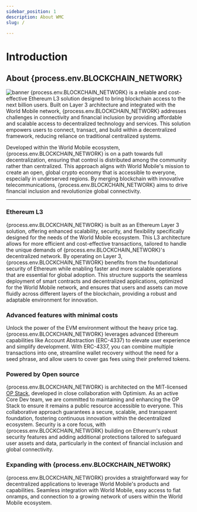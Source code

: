 ```yaml
---
sidebar_position: 1
description: About WMC
slug: /

---
```


# Introduction

## About {process.env.BLOCKCHAIN_NETWORK}

<img src="img/banner.png" title="banner" />
{process.env.BLOCKCHAIN_NETWORK} is a reliable and cost-effective Ethereum L3 solution designed to bring blockchain access to the next billion users. Built on Layer 3 architecture and integrated with the World Mobile network, {process.env.BLOCKCHAIN_NETWORK} addresses challenges in connectivity and financial inclusion by providing affordable and scalable access to decentralized technology and services. This solution empowers users to connect, transact, and build within a decentralized framework, reducing reliance on traditional centralized systems.

Developed within the World Mobile ecosystem, {process.env.BLOCKCHAIN_NETWORK} is on a path towards full decentralization, ensuring that control is distributed among the community rather than centralized. This approach aligns with World Mobile's mission to create an open, global crypto economy that is accessible to everyone, especially in underserved regions. By merging blockchain with innovative telecommunications, {process.env.BLOCKCHAIN_NETWORK} aims to drive financial inclusion and revolutionize global connectivity.


---

### Ethereum L3

{process.env.BLOCKCHAIN_NETWORK} is built as an Ethereum Layer 3 solution, offering enhanced scalability, security, and flexibility specifically designed for the needs of the World Mobile ecosystem. This L3 architecture allows for more efficient and cost-effective transactions, tailored to handle the unique demands of {process.env.BLOCKCHAIN_NETWORK}'s decentralized network. By operating on Layer 3, {process.env.BLOCKCHAIN_NETWORK} benefits from the foundational security of Ethereum while enabling faster and more scalable operations that are essential for global adoption. This structure supports the seamless deployment of smart contracts and decentralized applications, optimized for the World Mobile network, and ensures that users and assets can move fluidly across different layers of the blockchain, providing a robust and adaptable environment for innovation.


### Advanced features with minimal costs

Unlock the power of the EVM environment without the heavy price tag. {process.env.BLOCKCHAIN_NETWORK} leverages advanced Ethereum capabilities like Account Abstraction (ERC-4337) to elevate user experience and simplify development. With ERC-4337, you can combine multiple transactions into one, streamline wallet recovery without the need for a seed phrase, and allow users to cover gas fees using their preferred tokens.

### Powered by Open source

{process.env.BLOCKCHAIN_NETWORK} is architected on the MIT-licensed [OP Stack](https://stack.optimism.io/), developed in close collaboration with Optimism. As an active Core Dev team, we are committed to maintaining and enhancing the OP Stack to ensure it remains a public resource accessible to everyone. This collaborative approach guarantees a secure, scalable, and transparent foundation, fostering continuous innovation within the decentralized ecosystem. Security is a core focus, with {process.env.BLOCKCHAIN_NETWORK} building on Ethereum's robust security features and adding additional protections tailored to safeguard user assets and data, particularly in the context of financial inclusion and global connectivity.


### Expanding with {process.env.BLOCKCHAIN_NETWORK}

{process.env.BLOCKCHAIN_NETWORK} provides a straightforward way for decentralized applications to leverage World Mobile's products and capabilities. Seamless integration with World Mobile, easy access to fiat onramps, and connection to a growing network of users within the World Mobile ecosystem.
